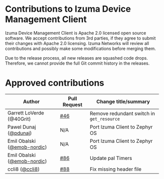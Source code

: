 # Contributions to Izuma Device Management Client

Izuma Device Management Client is Apache 2.0 licensed open source software. We accept contributions from 3rd parties, if they agree to submit their changes with Apache 2.0 licensing. Izuma Networks will review all contributions and possibly make some modifications before merging them.

Due to the release process, all new releases are squashed code drops. Therefore, we cannot provide the full Git commit history in the releases.

# Approved contributions

| Author         | Pull Request  | Change title/summary                                     |
|----------------|---------------|----------------------------------------------------------|
| Garrett LoVerde (@40Grit) | [#46](https://github.com/PelionIoT/mbed-cloud-client/pull/46) | Remove redundant switch in `get_resource` |
| Pawel Dunaj ([@pdunaj](https://github.com/pdunaj))            | N/A | Port Izuma Client to Zephyr OS |
| Emil Obalski ([@emob-nordic](https://github.com/emob-nordic)) | N/A | Port Izuma Client to Zephyr OS | 
| Emil Obalski ([@emob-nordic](https://github.com/emob-nordic)) | [#86](https://github.com/PelionIoT/mbed-cloud-client/pull/86) | Update pal Timers |
| ccli8 ([@ccli8](https://github.com/ccli8)) | [#88](https://github.com/PelionIoT/mbed-cloud-client/pull/88) | Fix missing header file |
